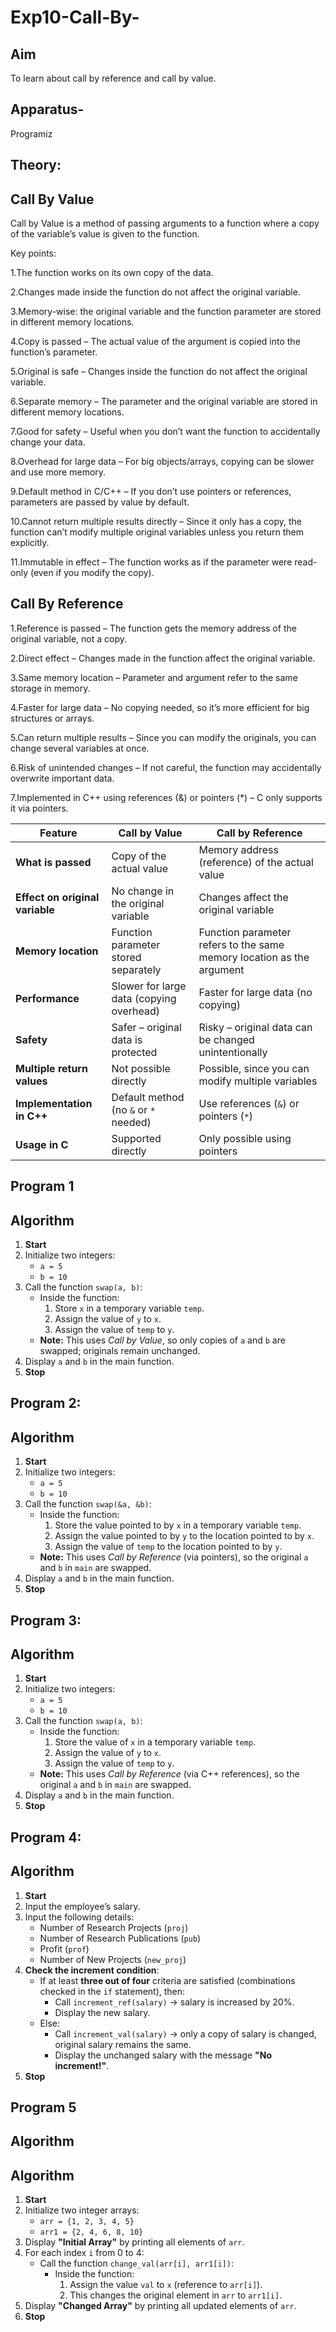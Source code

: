 # Exp10-Call-By-

## Aim

To learn about call by reference and call by value.

## Apparatus-
   Programiz

## Theory:

## Call By Value

 Call by Value is a method of passing arguments to a function where a copy of the variable’s value is given to the function.

Key points:

1.The function works on its own copy of the data.

2.Changes made inside the function do not affect the original variable.

3.Memory-wise: the original variable and the function parameter are stored in different memory locations.

4.Copy is passed – The actual value of the argument is copied into the function’s parameter.

5.Original is safe – Changes inside the function do not affect the original variable.

6.Separate memory – The parameter and the original variable are stored in different memory locations.

7.Good for safety – Useful when you don’t want the function to accidentally change your data.

8.Overhead for large data – For big objects/arrays, copying can be slower and use more memory.

9.Default method in C/C++ – If you don’t use pointers or references, parameters are passed by value by default.

10.Cannot return multiple results directly – Since it only has a copy, the function can’t modify multiple original variables unless you return them explicitly.

11.Immutable in effect – The function works as if the parameter were read-only (even if you modify the copy).

## Call By Reference

1.Reference is passed – The function gets the memory address of the original variable, not a copy.

2.Direct effect – Changes made in the function affect the original variable.

3.Same memory location – Parameter and argument refer to the same storage in memory.

4.Faster for large data – No copying needed, so it’s more efficient for big structures or arrays.

5.Can return multiple results – Since you can modify the originals, you can change several variables at once.

6.Risk of unintended changes – If not careful, the function may accidentally overwrite important data.

7.Implemented in C++ using references (&) or pointers (*) – C only supports it via pointers.


| Feature | Call by Value | Call by Reference |
|---------|--------------|-------------------|
| **What is passed** | Copy of the actual value | Memory address (reference) of the actual value |
| **Effect on original variable** | No change in the original variable | Changes affect the original variable |
| **Memory location** | Function parameter stored separately | Function parameter refers to the same memory location as the argument |
| **Performance** | Slower for large data (copying overhead) | Faster for large data (no copying) |
| **Safety** | Safer – original data is protected | Risky – original data can be changed unintentionally |
| **Multiple return values** | Not possible directly | Possible, since you can modify multiple variables |
| **Implementation in C++** | Default method (no `&` or `*` needed) | Use references (`&`) or pointers (`*`) |
| **Usage in C** | Supported directly | Only possible using pointers |

## Program 1

## Algorithm

1. **Start**
2. Initialize two integers:
   - `a = 5`
   - `b = 10`
3. Call the function `swap(a, b)`:
   - Inside the function:
     1. Store `x` in a temporary variable `temp`.
     2. Assign the value of `y` to `x`.
     3. Assign the value of `temp` to `y`.
   - **Note:** This uses *Call by Value*, so only copies of `a` and `b` are swapped; originals remain unchanged.
4. Display `a` and `b` in the main function.
5. **Stop**

## Program 2:

## Algorithm

1. **Start**
2. Initialize two integers:
   - `a = 5`
   - `b = 10`
3. Call the function `swap(&a, &b)`:
   - Inside the function:
     1. Store the value pointed to by `x` in a temporary variable `temp`.
     2. Assign the value pointed to by `y` to the location pointed to by `x`.
     3. Assign the value of `temp` to the location pointed to by `y`.
   - **Note:** This uses *Call by Reference* (via pointers), so the original `a` and `b` in `main` are swapped.
4. Display `a` and `b` in the main function.
5. **Stop**

## Program 3:

## Algorithm

1. **Start**
2. Initialize two integers:
   - `a = 5`
   - `b = 10`
3. Call the function `swap(a, b)`:
   - Inside the function:
     1. Store the value of `x` in a temporary variable `temp`.
     2. Assign the value of `y` to `x`.
     3. Assign the value of `temp` to `y`.
   - **Note:** This uses *Call by Reference* (via C++ references), so the original `a` and `b` in `main` are swapped.
4. Display `a` and `b` in the main function.
5. **Stop**

## Program 4:

## Algorithm

1. **Start**
2. Input the employee’s salary.
3. Input the following details:
   - Number of Research Projects (`proj`)
   - Number of Research Publications (`pub`)
   - Profit (`prof`)
   - Number of New Projects (`new_proj`)
4. **Check the increment condition**:
   - If at least **three out of four** criteria are satisfied (combinations checked in the `if` statement), then:
     - Call `increment_ref(salary)` → salary is increased by 20%.
     - Display the new salary.
   - Else:
     - Call `increment_val(salary)` → only a copy of salary is changed, original salary remains the same.
     - Display the unchanged salary with the message **"No increment!"**.
5. **Stop**

## Program 5

## Algorithm

## Algorithm

1. **Start**
2. Initialize two integer arrays:
   - `arr = {1, 2, 3, 4, 5}`
   - `arr1 = {2, 4, 6, 8, 10}`
3. Display **"Initial Array"** by printing all elements of `arr`.
4. For each index `i` from 0 to 4:
   - Call the function `change_val(arr[i], arr1[i])`:
     - Inside the function:
       1. Assign the value `val` to `x` (reference to `arr[i]`).
       2. This changes the original element in `arr` to `arr1[i]`.
5. Display **"Changed Array"** by printing all updated elements of `arr`.
6. **Stop**









